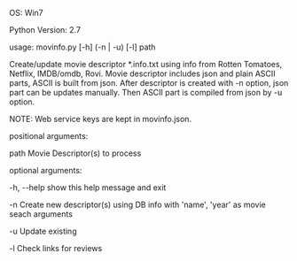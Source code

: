 OS:             Win7

Python Version: 2.7

usage: movinfo.py [-h] (-n | -u) [-l] path

Create/update movie descriptor *.info.txt using info from Rotten Tomatoes,
Netflix, IMDB/omdb, Rovi. Movie descriptor includes json and plain ASCII
parts, ASCII is built from json. After descriptor is created with -n option,
json part can be updates manually. Then ASCII part is compiled from json by -u
option. 

NOTE: Web service keys are kept in movinfo.json.

positional arguments:

  path        Movie Descriptor(s) to process

optional arguments:

  -h, --help  show this help message and exit

  -n          Create new descriptor(s) using DB info with 'name', 'year' as
              movie seach arguments

  -u          Update existing

  -l          Check links for reviews
